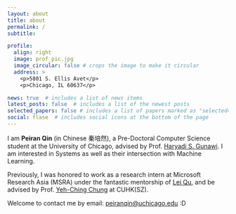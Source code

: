 ```yaml
---
layout: about
title: about
permalink: /
subtitle: 

profile:
  align: right
  image: prof_pic.jpg
  image_circular: false # crops the image to make it circular
  address: >
    <p>5801 S. Ellis Avet</p>
    <p>Chicago, IL 60637</p>

news: true  # includes a list of news items
latest_posts: false  # includes a list of the newest posts
selected_papers: false # includes a list of papers marked as "selected={true}"
social: flase  # includes social icons at the bottom of the page
---
```


I am **Peiran Qin** (in Chinese 秦培然), a Pre-Doctoral Computer Science student at the University of Chicago, advised by Prof. [Haryadi S. Gunawi](http://people.cs.uchicago.edu/~haryadi/). I am interested in Systems as well as their intersection with Machine Learning.  

Previously, I was honored to work as a research intern at Microsoft Research Asia (MSRA) under the fantastic mentorship of [Lei Qu](https://www.microsoft.com/en-us/research/people/lequ/), and be advised by Prof. [Yeh-Ching Chung](http://www.cs.nthu.edu.tw/~ychung/) at CUHK(SZ). 

Welcome to contact me by email: [peiranqin@uchicago.edu](peiranqin@uchicago.edu) :D
